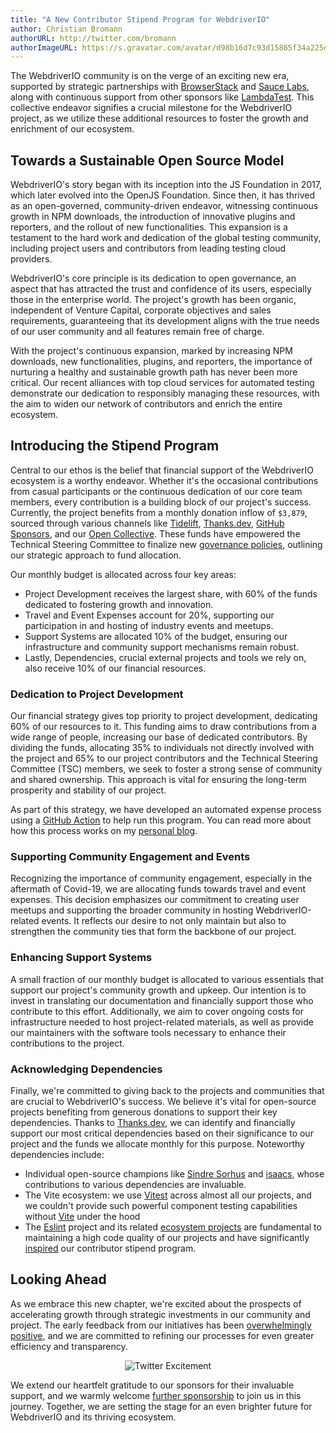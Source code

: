 ```yaml
---
title: "A New Contributor Stipend Program for WebdriverIO"
author: Christian Bromann
authorURL: http://twitter.com/bromann
authorImageURL: https://s.gravatar.com/avatar/d98b16d7c93d15865f34a225dd4b1254?s=80
---
```


The WebdriverIO community is on the verge of an exciting new era, supported by strategic partnerships with [BrowserStack](https://www.browserstack.com/) and [Sauce Labs](https://saucelabs.com/), along with continuous support from other sponsors like [LambdaTest](https://www.lambdatest.com/). This collective endeavor signifies a crucial milestone for the WebdriverIO project, as we utilize these additional resources to foster the growth and enrichment of our ecosystem.

## Towards a Sustainable Open Source Model

WebdriverIO's story began with its inception into the JS Foundation in 2017, which later evolved into the OpenJS Foundation. Since then, it has thrived as an open-governed, community-driven endeavor, witnessing continuous growth in NPM downloads, the introduction of innovative plugins and reporters, and the rollout of new functionalities. This expansion is a testament to the hard work and dedication of the global testing community, including project users and contributors from leading testing cloud providers.

WebdriverIO's core principle is its dedication to open governance, an aspect that has attracted the trust and confidence of its users, especially those in the enterprise world. The project's growth has been organic, independent of Venture Capital, corporate objectives and sales requirements, guaranteeing that its development aligns with the true needs of our user community and all features remain free of charge.

With the project's continuous expansion, marked by increasing NPM downloads, new functionalities, plugins, and reporters, the importance of nurturing a healthy and sustainable growth path has never been more critical. Our recent alliances with top cloud services for automated testing demonstrate our dedication to responsibly managing these resources, with the aim to widen our network of contributors and enrich the entire ecosystem.

## Introducing the Stipend Program

Central to our ethos is the belief that financial support of the WebdriverIO ecosystem is a worthy endeavor.  Whether it's the occasional contributions from casual participants or the continuous dedication of our core team members, every contribution is a building block of our project's success. Currently, the project benefits from a monthly donation inflow of `$3,879`, sourced through various channels like [Tidelift](https://tidelift.com/subscription/pkg/npm-webdriverio?utm_source=npm-webdriverio&utm_medium=github_sponsor_button), [Thanks.dev](https://thanks.dev), [GitHub Sponsors](https://github.com/sponsors/webdriverio), and our [Open Collective](https://opencollective.com/webdriverio). These funds have empowered the Technical Steering Committee to finalize new [governance policies](https://github.com/webdriverio/webdriverio/blob/main/GOVERNANCE.md#allocation-of-funds), outlining our strategic approach to fund allocation.

Our monthly budget is allocated across four key areas:

- Project Development receives the largest share, with 60% of the funds dedicated to fostering growth and innovation.
- Travel and Event Expenses account for 20%, supporting our participation in and hosting of industry events and meetups.
- Support Systems are allocated 10% of the budget, ensuring our infrastructure and community support mechanisms remain robust.
- Lastly, Dependencies, crucial external projects and tools we rely on, also receive 10% of our financial resources.

### Dedication to Project Development

Our financial strategy gives top priority to project development, dedicating 60% of our resources to it. This funding aims to draw contributions from a wide range of people, increasing our base of dedicated contributors. By dividing the funds, allocating 35% to individuals not directly involved with the project and 65% to our project contributors and the Technical Steering Committee (TSC) members, we seek to foster a strong sense of community and shared ownership. This approach is vital for ensuring the long-term prosperity and stability of our project.

As part of this strategy, we have developed an automated expense process using a [GitHub Action](https://github.com/webdriverio/expense-action) to help run this program. You can read more about how this process works on my [personal blog](https://bromann.dev/).

### Supporting Community Engagement and Events

Recognizing the importance of community engagement, especially in the aftermath of Covid-19, we are allocating funds towards travel and event expenses. This decision emphasizes our commitment to creating user meetups and supporting the broader community in hosting WebdriverIO-related events. It reflects our desire to not only maintain but also to strengthen the community ties that form the backbone of our project.

### Enhancing Support Systems

A small fraction of our monthly budget is allocated to various essentials that support our project's community growth and upkeep. Our intention is to invest in translating our documentation and financially support those who contribute to this effort. Additionally, we aim to cover ongoing costs for infrastructure needed to host project-related materials, as well as provide our maintainers with the software tools necessary to enhance their contributions to the project.

### Acknowledging Dependencies

Finally, we're committed to giving back to the projects and communities that are crucial to WebdriverIO's success. We believe it's vital for open-source projects benefiting from generous donations to support their key dependencies. Thanks to [Thanks.dev](https://thanks.dev), we can identify and financially support our most critical dependencies based on their significance to our project and the funds we allocate monthly for this purpose. Noteworthy dependencies include:

- Individual open-source champions like [Sindre Sorhus](https://opencollective.com/sindresorhus) and [isaacs](https://github.com/sponsors/isaacs), whose contributions to various dependencies are invaluable.
- The Vite ecosystem: we use [Vitest](https://vitest.dev/) across almost all our projects, and we couldn't provide such powerful component testing capabilities without [Vite](https://vitejs.dev/) under the hood
- The [Eslint](https://opencollective.com/eslint) project and its related [ecosystem projects](https://opencollective.com/typescript-eslint) are fundamental to maintaining a high code quality of our projects and have significantly [inspired](https://eslint.org/blog/2022/02/paying-contributors-sponsoring-projects/) our contributor stipend program.

## Looking Ahead

As we embrace this new chapter, we're excited about the prospects of accelerating growth through strategic investments in our community and project. The early feedback from our initiatives has been [overwhelmingly positive](https://twitter.com/vobu/status/1755560452015157273), and we are committed to refining our processes for even greater efficiency and transparency.

<p align="center">
    <img src="/img/blog/vobu.png" alt="Twitter Excitement" />
</p>

We extend our heartfelt gratitude to our sponsors for their invaluable support, and we warmly welcome [further sponsorship](https://opencollective.com/webdriverio) to join us in this journey. Together, we are setting the stage for an even brighter future for WebdriverIO and its thriving ecosystem.

